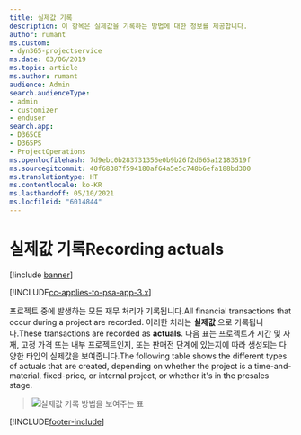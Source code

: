 ```yaml
---
title: 실제값 기록
description: 이 항목은 실제값을 기록하는 방법에 대한 정보를 제공합니다.
author: rumant
ms.custom:
- dyn365-projectservice
ms.date: 03/06/2019
ms.topic: article
ms.author: rumant
audience: Admin
search.audienceType:
- admin
- customizer
- enduser
search.app:
- D365CE
- D365PS
- ProjectOperations
ms.openlocfilehash: 7d9ebc0b283731356e0b9b26f2d665a12183519f
ms.sourcegitcommit: 40f68387f594180af64a5e5c748b6efa188bd300
ms.translationtype: HT
ms.contentlocale: ko-KR
ms.lasthandoff: 05/10/2021
ms.locfileid: "6014844"
---
```

# <a name="recording-actuals"></a><span data-ttu-id="26498-103">실제값 기록</span><span class="sxs-lookup"><span data-stu-id="26498-103">Recording actuals</span></span> 

[!include [banner](../includes/psa-now-project-operations.md)]

[!INCLUDE[cc-applies-to-psa-app-3.x](../includes/cc-applies-to-psa-app-3x.md)]

<span data-ttu-id="26498-104">프로젝트 중에 발생하는 모든 재무 처리가 기록됩니다.</span><span class="sxs-lookup"><span data-stu-id="26498-104">All financial transactions that occur during a project are recorded.</span></span> <span data-ttu-id="26498-105">이러한 처리는 **실제값** 으로 기록됩니다.</span><span class="sxs-lookup"><span data-stu-id="26498-105">These transactions are recorded as **actuals**.</span></span> <span data-ttu-id="26498-106">다음 표는 프로젝트가 시간 및 자재, 고정 가격 또는 내부 프로젝트인지, 또는 판매전 단계에 있는지에 따라 생성되는 다양한 타입의 실제값을 보여줍니다.</span><span class="sxs-lookup"><span data-stu-id="26498-106">The following table shows the different types of actuals that are created, depending on whether the project is a time-and-material, fixed-price, or internal project, or whether it's in the presales stage.</span></span>

> ![실제값 기록 방법을 보여주는 표](media/advanced-table2.png)


[!INCLUDE[footer-include](../includes/footer-banner.md)]